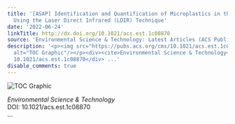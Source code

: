 ```yaml
---
title: '[ASAP] Identification and Quantification of Microplastics in the Marine Environment
  Using the Laser Direct Infrared (LDIR) Technique'
date: '2022-06-24'
linkTitle: http://dx.doi.org/10.1021/acs.est.1c08870
source: 'Environmental Science & Technology: Latest Articles (ACS Publications)'
description: '<p><img src="https://pubs.acs.org/cms/10.1021/acs.est.1c08870/asset/images/medium/es1c08870_0006.gif"
  alt="TOC Graphic"/></p><div><cite>Environmental Science & Technology</cite></div><div>DOI:
  10.1021/acs.est.1c08870</div> ...'
disable_comments: true
---
```

<p><img src="https://pubs.acs.org/cms/10.1021/acs.est.1c08870/asset/images/medium/es1c08870_0006.gif" alt="TOC Graphic"/></p><div><cite>Environmental Science & Technology</cite></div><div>DOI: 10.1021/acs.est.1c08870</div> ...